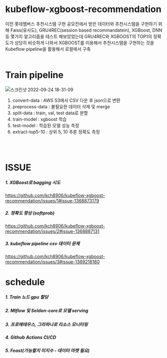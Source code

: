 # kubeflow-xgboost-recommendation

이전 롯데멤버스 추천시스템 구현 공모전에서 받은 데이터와 추천시스템을 구현하기 위해 Faiss(유사도), GRU4REC(session based recommandatein), XGBoost, DNN 등 몇가지 알고리즘을 테스트 해보았었는데 GRU4REC와 XGBOOST의 TOP1의 정확도가 상당히 비슷하게 나와서
XGBOOST를 이용해서 추천시스템을 구현하는 것을 Kubeflow pipeline을 활용해서 로컬에서 구축
<br>
<br>
# Train pipeline

![스크린샷 2022-09-24 18-31-09](https://user-images.githubusercontent.com/64409693/192091058-85401691-add5-41f9-910b-f350f83f2f0e.png)
<br>
1. convert-data : AWS S3에서 CSV 다운 후 json으로 변환
2. preprocess-data : 불필요한 데이터 삭제 및 merge
3. spilt-data : train, val, test data로 분할
4. train-model : xgboost 학습
5. test-model : 학습된 모델 성능 측정
6. extract-top5-10 : 상위 5, 10 추론 정확도 측정
<br>
<br>

# ISSUE <br>

##### 1. XGBoost로 bagging 시도
https://github.com/kch8906/kubeflow-xgboost-recommendation/issues/1#issue-1368873179

##### 2. 정확도 향상 (softprob)
https://github.com/kch8906/kubeflow-xgboost-recommendation/issues/2#issue-1368887131

##### 3. kubeflow pipeline csv 데이터 문제 
https://github.com/kch8906/kubeflow-xgboost-recommendation/issues/3#issue-1369218180


# schedule

##### 1. Train 노드 gpu 할당
##### 2. Mlflow 및 Seldon-core로 모델 serving
##### 3. 프로메테우스, 그라파나로 리소스 모니터링
##### 4. Github Actions CI/CD
##### 5. Feast(가능할지 미지수 - 데이터 마켓 필요)
